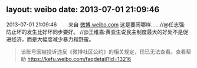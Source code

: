 layout: weibo
date: 2013-07-01 21:09:46
---
<meta name="referrer" content="no-referrer" />

2013-07-01 21:09:46  &nbsp;&nbsp;&nbsp;&nbsp;&nbsp;&nbsp; 来自 <a href="http://weibo.com/" rel="nofollow">微博 weibo.com</a>
这是要闹哪样……//@任志强: 防止坏的发生比好坏同步要好。 //@王维嘉:黄亚生说民主制度最大的好处不是促进经济，而是大幅度减少暴力和野蛮。
>  该账号因被投诉违反《微博社区公约》的相关规定，现已无法查看。查看帮助 https://kefu.weibo.com/faqdetail?id=13216
